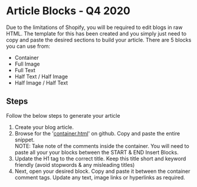 # Article Blocks - Q4 2020
<p>Due to the limitations of Shopify, you will be required to edit blogs in raw HTML. The template for this has been created and you simply just need to copy and paste the desired sections to build your article. There are 5 blocks you can use from:</p>

- Container
- Full Image
- Full Text
- Half Text / Half Image
- Half Image / Half Text

## Steps
<p>Follow the below steps to generate your article </p>

1. Create your blog article.
1. Browse for the '[container.html](https://github.com/everaustralia/article-2020-q4/blob/main/container.html)' on github. Copy and paste the entire snippet. <br>NOTE: Take note of the comments inside the container. You will need to paste all your your blocks between the START & END Insert Blocks.
1. Update the H1 tag to the correct title. Keep this title short and keyword friendly (avoid stopwords & any misleading titles)
1. Next, open your desired block. Copy and paste it between the container comment tags. Update any text, image links or hyperlinks as required.
